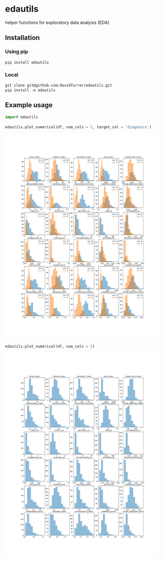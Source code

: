 # edautils
helper functions for exploratory data analysis (EDA)

## Installation

### Using pip

```
pip install edautils
```

### Local

```
git clone git@github.com:davidfurrer/edautils.git
pip install -e edautils
```


## Example usage

```python
import edautils

edautils.plot_numerical(df, num_cols = 5, target_col = 'diagnosis')
```

![Numerical Features](png/numerical_example2.png)


```python
edautils.plot_numerical(df, num_cols = 5)
```


![Numerical Features](png/numerical_example1.png)